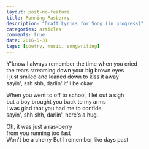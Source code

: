 ```yaml
---
layout: post-no-feature
title: Running Rasberry
description: "Draft Lyrics for Song (in progress)"
categories: articles
comments: true
date: 2016-5-31
tags: [poetry, music, songwriting]
---
```


Y'know I always remember the time when you cried  
the tears streaming down your big brown eyes  
I just smiled and leaned down to kiss it away  
sayin', ssh shh, darlin' it'll be okay

When you went to off to school, I let out a sigh  
but a boy brought you back to my arms  
I was glad that you had me to confide,  
sayin', shh shh, darlin', here's a hug.  

Oh, it was just a ras-berry  
from you running too fast  
Won't be a cherry
But I remember like days past  



